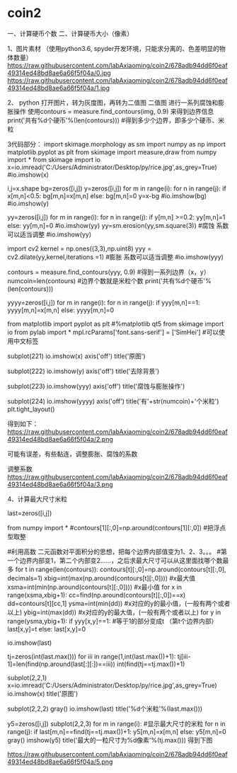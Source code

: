 # coin2
一、计算硬币个数
二、计算硬币大小（像素）

1、图片素材
（使用python3.6, spyder开发环境，只能求分离的、色差明显的物体数量）
https://raw.githubusercontent.com/labAxiaoming/coin2/678adb94dd6f0eaf49314ed48bd8ae6a66f5f04a/0.jpg
https://raw.githubusercontent.com/labAxiaoming/coin2/678adb94dd6f0eaf49314ed48bd8ae6a66f5f04a/1.jpg


2、
python 打开图片，转为灰度图，再转为二值图
二值图
进行一系列腐蚀和膨胀操作
使用contours = measure.find_contours(img, 0.9)  来得到边界信息
print('共有%d个硬币'%(len(contours)))  #得到多少个边界，即多少个硬币、米粒



3代码部分：
import skimage.morphology as sm
import numpy as np
import matplotlib.pyplot as plt
from skimage import measure,draw
from numpy import *
from skimage import io
x=io.imread('C:/Users/Administrator/Desktop/py/rice.jpg',as_grey=True)
#io.imshow(x)


i,j=x.shape
bg=zeros([i,j])
y=zeros([i,j])
for m in range(i):
    for n in range(j):
        if x[m,n]<0.5:
            bg[m,n]=x[m,n]
        else:
            bg[m,n]=0
y=x-bg
#io.imshow(bg)
#io.imshow(y)

yy=zeros([i,j])
for m in range(i):
    for n in range(j):
        if y[m,n] >=0.2:
            yy[m,n]=1
        else:
            yy[m,n]=0
#io.imshow(yy)
yy=sm.erosion(yy,sm.square(3))    #腐蚀 系数可以适当调整
#io.imshow(yy)

import cv2
kernel = np.ones((3,3),np.uint8)
yyy = cv2.dilate(yy,kernel,iterations =1)  #膨胀  系数可以适当调整
#io.imshow(yyy)

contours = measure.find_contours(yyy, 0.9)  #得到一系列边界（x，y）
numcoin=len(contours)                                 #边界个数就是米粒个数
print('共有%d个硬币'%(len(contours)))          





yyyy=zeros([i,j])
for m in range(i):
    for n in range(j):
        if yyy[m,n]==1:
            yyyy[m,n]=x[m,n]
        else:
            yyyy[m,n]=0




from matplotlib import pyplot as plt
#%matplotlib qt5
from skimage import io
from pylab import *
mpl.rcParams['font.sans-serif'] = ['SimHei']   #可以使用中文标签


subplot(221)
io.imshow(x)
axis('off')
title('原图')

subplot(222)
io.imshow(y)
axis('off')
title('去除背景')

subplot(223)
io.imshow(yyy)
axis('off')
title('腐蚀与膨胀操作')

subplot(224)
io.imshow(yyyy)
axis('off')
title('有'+str(numcoin)+'个米粒')
plt.tight_layout()

得到如下：
https://raw.githubusercontent.com/labAxiaoming/coin2/678adb94dd6f0eaf49314ed48bd8ae6a66f5f04a/2.png

可能有误差，有些黏连，调整膨胀、腐蚀的系数

调整系数
https://raw.githubusercontent.com/labAxiaoming/coin2/678adb94dd6f0eaf49314ed48bd8ae6a66f5f04a/3.png






4、计算最大尺寸米粒

last=zeros([i,j])

from numpy import *
#contours[1][:,0]=np.around(contours[1][:,0])   #把浮点型取整

#利用高数  二元函数对平面积分的思想，把每个边界内部值变为1、2、3。。。
#第一个边界内部变1，第二个内部变2......，之后求最大尺寸可以从这里面找哪个数最多
for t in range(len(contours)):
    contours[t][:,0]=np.around(contours[t][:,0], decimals=1)
    xbig=int(max(np.around(contours[t][:,0])))    #x最大值
    xsma=int(min(np.around(contours[t][:,0])))   #x最小值
    for x in range(xsma,xbig+1):
        cc=find(np.around(contours[t][:,0])==x)
        dd=contours[t][cc,1]
        ysma=int(min(dd))                              #x对应的y的最小值，(一般有两个或者以上) 
        ybig=int(max(dd))                              #x对应的y的最大值，(一般有两个或者以上) 
        for y in range(ysma,ybig+1):
            if yyy[x,y]==1:                                  #等于1的部分变成t  （第t个边界内部）
                last[x,y]=t
            else:
                last[x,y]=0
    
io.imshow(last)

tj=zeros(int(last.max()))
for iii in range(1,int(last.max())+1):
    tj[iii-1]=len(find(np.around(last[:][:])==iii))
int(find(tj==tj.max())+1)


subplot(2,2,1)
x=io.imread('C:/Users/Administrator/Desktop/py/rice.jpg',as_grey=True)
io.imshow(x)
title('原图')

subplot(2,2,2)
gray()
io.imshow(last)
title('%d个米粒'%(last.max()))


y5=zeros([i,j])
subplot(2,2,3)
for m in range(i):                         #显示最大尺寸的米粒
    for n in range(j):
        if last[m,n]==find(tj==tj.max())+1:
            y5[m,n]=x[m,n]
        else:
            y5[m,n]=0
gray()
imshow(y5)
title('最大的一粒尺寸为%d像素'%(tj.max()))
得到下图

https://raw.githubusercontent.com/labAxiaoming/coin2/678adb94dd6f0eaf49314ed48bd8ae6a66f5f04a/5.png





